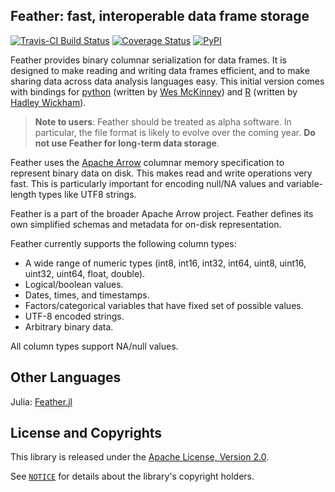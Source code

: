 ## Feather: fast, interoperable data frame storage

[![Travis-CI Build Status](https://travis-ci.org/wesm/feather.svg?branch=master)](https://travis-ci.org/wesm/feather) [![Coverage Status](https://img.shields.io/codecov/c/github/wesm/feather/master.svg)](https://codecov.io/github/wesm/feather?branch=master)
[![PyPI](https://img.shields.io/pypi/v/feather-format.svg?maxAge=3600)](https://pypi.python.org/pypi/feather-format)

Feather provides binary columnar serialization for data frames. It is designed to
make reading and writing data frames efficient, and to make sharing data across
data analysis languages easy. This initial version comes with bindings for
[python](python/) (written by [Wes McKinney](https://github.com/wesm)) and [R](R/)
(written by [Hadley Wickham](https://github.com/hadley/)).

> **Note to users**: Feather should be treated as alpha software. In
particular, the file format is likely to evolve over the coming year. **Do not
use Feather for long-term data storage**.

Feather uses the [Apache Arrow](https://arrow.apache.org) columnar memory
specification to represent binary data on disk. This makes read and write
operations very fast. This is particularly important for encoding null/NA values
and variable-length types like UTF8 strings.

Feather is a part of the broader Apache Arrow project. Feather defines its own
simplified schemas and metadata for on-disk representation.

Feather currently supports the following column types:

* A wide range of numeric types (int8, int16, int32, int64, uint8, uint16,
  uint32, uint64, float, double).
* Logical/boolean values.
* Dates, times, and timestamps.
* Factors/categorical variables that have fixed set of possible values.
* UTF-8 encoded strings.
* Arbitrary binary data.

All column types support NA/null values.

## Other Languages

Julia: [Feather.jl](https://github.com/JuliaStats/Feather.jl)

## License and Copyrights

This library is released under the [Apache License, Version 2.0](LICENSE.txt).

See [`NOTICE`](NOTICE) for details about the library's copyright holders.
